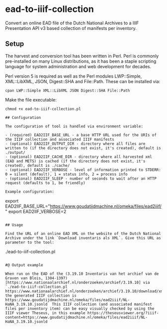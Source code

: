 # ead-to-iiif-collection
Convert an online EAD file of the Dutch National Archives to a IIIF Presentation API v3 based collection of manifests per inventory.

## Setup

The harvest and conversion tool has been written in Perl. Perl is commonly pre-installed on many Linux distributions, as it has been a staple scripting language for system administration and web development for decades.

Perl version 5 is required as well as the Perl modules LWP::Simple, XML::LibXML, JSON, Digest::SHA and File::Path. These can be installed via:
```
cpan LWP::Simple XML::LibXML JSON Digest::SHA File::Path
```

Make the file executable:
```
chmod +x ead-to-iiif-collection.pl

## Configuration

The configuration of tool is handled via environment variable:

- (required) EAD2IIF_BASE_URL - a base HTTP URL used for the URIs of the IIIF collection and associated IIIF manifests
- (optional) EAD2IIF_OUTPUT_DIR - directory where all files are written to (if the directory does not exist, it's created), default is ./output/
- (optional) EAD2IIF_CACHE_DIR - directory where all harvested xml (EAD and METS) is cached (if the directory does not exist, it's created), default is ./cache/
- (optional) EAD2IIF_VERBOSE - level of information printed to STDERR: 0 = silent (default), 1 = status info, 2 = process info
- (optional) EAD2IIF_SLEEP - number of seconds to wait after an HTTP request (defaults to 1, be friendly)

Example configuration:
```
export EAD2IIF_BASE_URL="https://www.goudatijdmachine.nl/omeka/files/ead2iiif/"
export EAD2IIF_VERBOSE=2
```

## Usage

Find the URL of an online EAD XML on the website of the Dutch National Archive under the link `Download inventaris als XML`. Give this URL as parameter to the tool:
```
./ead-to-iiif-collection.pl <URL>
```

#@ Output example

When run on the EAD of the (3.19.10 Inventaris van het archief van de Graven van Blois, 1304-1397)[https://www.nationaalarchief.nl/onderzoeken/archief/3.19.10] via `./ead-to-iiif-collection.pl https://www.nationaalarchief.nl/onderzoeken/archief/3.19.10/download/xml` the generated IIIF collection is
https://www.goudatijdmachine.nl/omeka/files/ead2iiif/NL-HaNA_3.19.10.jsonld  This IIIF collection (and associated manifest files per inventory item) can be easy visually checked by using the IIIF viewer Theseus, in this example https://theseusviewer.org/?iiif-content=https://www.goudatijdmachine.nl/omeka/files/ead2iiif/NL-HaNA_3.19.10.jsonld

